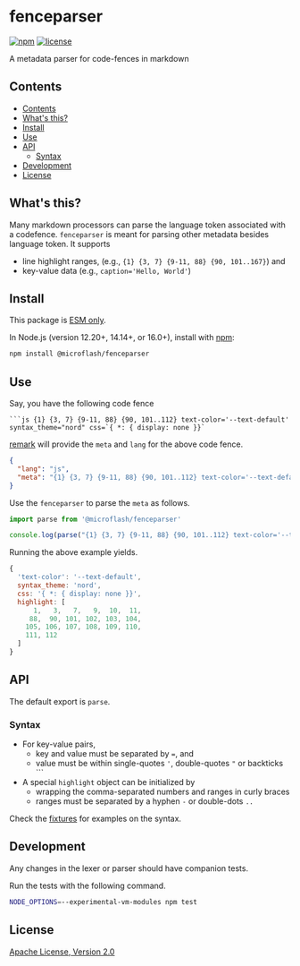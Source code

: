 # fenceparser

[![npm](https://img.shields.io/npm/v/@microflash/fenceparser)](https://www.npmjs.com/package/@microflash/fenceparser)
[![license](https://img.shields.io/npm/l/@microflash/fenceparser)](./LICENSE.txt)

A metadata parser for code-fences in markdown

## Contents

- [Contents](#contents)
- [What's this?](#whats-this)
- [Install](#install)
- [Use](#use)
- [API](#api)
	- [Syntax](#syntax)
- [Development](#development)
- [License](#license)

## What's this?

Many markdown processors can parse the language token associated with a codefence. `fenceparser` is meant for parsing other metadata besides language token. It supports 

- line highlight ranges, (e.g., `{1} {3, 7} {9-11, 88} {90, 101..167}`) and 
- key-value data (e.g., `caption='Hello, World'`)

## Install

This package is [ESM only](https://gist.github.com/sindresorhus/a39789f98801d908bbc7ff3ecc99d99c).

In Node.js (version 12.20+, 14.14+, or 16.0+), install with [npm](https://docs.npmjs.com/cli/install):

```sh
npm install @microflash/fenceparser
```

## Use

Say, you have the following code fence

```
```js {1} {3, 7} {9-11, 88} {90, 101..112} text-color='--text-default' syntax_theme="nord" css=`{ *: { display: none }}`
```

[remark](https://github.com/remarkjs/remark) will provide the `meta` and `lang` for the above code fence.

```json
{
  "lang": "js",
  "meta": "{1} {3, 7} {9-11, 88} {90, 101..112} text-color='--text-default' syntax_theme=\"nord\" css=`{ *: { display: none }}`"
}
```

Use the `fenceparser` to parse the `meta` as follows.

```js
import parse from '@microflash/fenceparser'

console.log(parse("{1} {3, 7} {9-11, 88} {90, 101..112} text-color='--text-default' syntax_theme=\"nord\" css=`{ *: { display: none }}`"))
```

Running the above example yields.

```js
{
  'text-color': '--text-default',
  syntax_theme: 'nord',
  css: '{ *: { display: none }}',
  highlight: [
      1,   3,   7,   9,  10,  11,
     88,  90, 101, 102, 103, 104,
    105, 106, 107, 108, 109, 110,
    111, 112
  ]
}
```

## API

The default export is `parse`.

### Syntax

- For key-value pairs, 
  - key and value must be separated by `=`, and 
  - value must be within single-quotes `'`, double-quotes `"` or backticks `\``
- A special `highlight` object can be initialized by 
  - wrapping the comma-separated numbers and ranges in curly braces
  - ranges must be separated by a hyphen `-` or double-dots `..`

Check the [fixtures](./test/fixtures.js) for examples on the syntax.

## Development

Any changes in the lexer or parser should have companion tests.

Run the tests with the following command.

```sh
NODE_OPTIONS=--experimental-vm-modules npm test
```

## License

[Apache License, Version 2.0](./LICENSE.txt)
